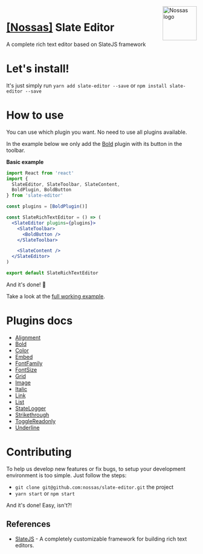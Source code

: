 <img src="https://avatars2.githubusercontent.com/u/1479357?v=3&s=250" alt="Nossas logo" title="Nossas" align="right" height="90" width="90"/>

# [[Nossas]](http://github.com/nossas) Slate Editor
A complete rich text editor based on SlateJS framework

# Let's install!
It's just simply run `yarn add slate-editor --save` or `npm install slate-editor --save`

# How to use
You can use which plugin you want. No need to use all plugins available.

In the example below we only add the [Bold](https://github.com/nossas/slate-editor/tree/master/src/package/plugins/slate-bold-plugin) plugin with its button in the toolbar.

**Basic example**
```jsx
import React from 'react'
import {
  SlateEditor, SlateToolbar, SlateContent,
  BoldPlugin, BoldButton
} from 'slate-editor'

const plugins = [BoldPlugin()]

const SlateRichTextEditor = () => (
  <SlateEditor plugins={plugins}>
    <SlateToolbar>
      <BoldButton />
    </SlateToolbar>

    <SlateContent />
  </SlateEditor>
)

export default SlateRichTextEditor
```
And it's done! :rocket:

Take a look at the [full working example](https://github.com/nossas/slate-editor/blob/master/src/example/pages/Home.js).

# Plugins docs
- [Alignment](https://github.com/nossas/slate-editor/tree/master/src/package/plugins/slate-alignment-plugin)
- [Bold](https://github.com/nossas/slate-editor/tree/master/src/package/plugins/slate-bold-plugin)
- [Color](https://github.com/nossas/slate-editor/tree/master/src/package/plugins/slate-color-plugin)
- [Embed](https://github.com/nossas/slate-editor/tree/master/src/package/plugins/slate-embed-plugin)
- [FontFamily](https://github.com/nossas/slate-editor/tree/master/src/package/plugins/slate-font-family-plugin)
- [FontSize](https://github.com/nossas/slate-editor/tree/master/src/package/plugins/slate-font-size-plugin)
- [Grid](https://github.com/nossas/slate-editor/tree/master/src/package/plugins/slate-grid-plugin)
- [Image](https://github.com/nossas/slate-editor/tree/master/src/package/plugins/slate-image-plugin)
- [Italic](https://github.com/nossas/slate-editor/tree/master/src/package/plugins/slate-italic-plugin)
- [Link](https://github.com/nossas/slate-editor/tree/master/src/package/plugins/slate-link-plugin)
- [List](https://github.com/nossas/slate-editor/tree/master/src/package/plugins/slate-list-plugin)
- [StateLogger](https://github.com/nossas/slate-editor/tree/master/src/package/plugins/slate-state-logger)
- [Strikethrough](https://github.com/nossas/slate-editor/tree/master/src/package/plugins/slate-strikethrough-plugin)
- [ToggleReadonly](https://github.com/nossas/slate-editor/tree/master/src/package/plugins/slate-toggle-readonly)
- [Underline](https://github.com/nossas/slate-editor/tree/master/src/package/plugins/slate-underline-plugin)

# Contributing
To help us develop new features or fix bugs, to setup your development environment is too simple. Just follow the steps:
- `git clone git@github.com:nossas/slate-editor.git` the project
- `yarn start` or `npm start`

And it's done! Easy, isn't?!

## References
- [SlateJS](https://github.com/ianstormtaylor/slate) - A completely customizable framework for building rich text editors.

